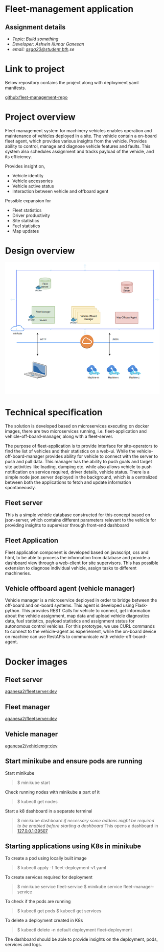 # Fleet-management application

## Assignment details
* *Topic: Build something*
* *Developer: Ashwin Kumar Ganesan*
* _email: asga23@student.bth.se_

# Link to project
Below repository contains the project along with deployment yaml manifests.

[github:fleet-management-repo](https://github.com/ashwin-ch/fleet-management/tree/main)



# Project overview
Fleet management system for machinery vehicles enables operation and maintenance of vehicles deployed in a site.
The vehicle contain a on-board fleet agent, which provides various insights from the vehicle. Provides ability to control, manage and diagnose
vehicle features and faults.
This system also schedules assignment and tracks payload of the vehicle, and its efficiency.

Provides insight on,
- Vehicle identity
- Vehicle accessories
- Vehicle active status
- Interaction between vehicle and offboard agent

Possible expansion for
- Fleet statistics
- Driver productivity
- Site statistics
- Fuel statistics
- Map updates


# Design overview
![Deployment architecture](image.png)


# Technical specification
The solution is developed based on microservices executing on docker images, there are two microservices running, i.e. fleet-application and vehicle-off-board-manager, along with a fleet-server.

The purpose of fleet-application is to provide interface for site-operators to find the list of vehicles and their statistics on a web-ui. While the vehicle-off-board-manager provides ability for vehicle to connect with the server to push and pull data. This manager has the ability to push goals and target site activities like loading, dumping etc. while also allows vehicle to push notification on service required, driver details, vehicle status. There is a simple node json.server deployed in the background, which is a centralized between both the applications to fetch and update information spontaneously.

## Fleet server
This is a simple vehicle database constructed for this concept based on json-server, which contains different parameters
relevant to the vehicle for providing insights to supervisor through front-end dashboard

## Fleet Application
Fleet application component is developed based on javascript, css and html, to be able to process the information from database and
provide a dashboard view through a web-client for site supervisors. This has possible extension to diagnose individual vehicle, assign tasks
to different machineries.

## Vehicle offboard agent (vehicle manager)
Vehicle manager is a microservice deployed in order to bridge between the off-board and on-board systems. This agent is developed using Flask-python.
This provides REST Calls for vehicle to connect, get information about the vehicle assignment, map data and upload vehicle diagnostics data, fuel statistics, payload statistics and assignment status for autonomous control vehicles. For this prototype, we use CURL commands to connect to the vehicle-agent as experiement, while the on-board device on machine can use RestAPIs to communicate with vehicle-off-board-agent.


# Docker images

## Fleet server
[aganesa2/fleetserver:dev](https://hub.docker.com/repository/docker/aganesa2/fleetserver/general)

## Fleet manager
[aganesa2/fleetserver:dev](https://hub.docker.com/repository/docker/aganesa2/fleetmgr/general)

## Vehicle manager
[aganesa2/vehiclemgr:dev](https://hub.docker.com/repository/docker/aganesa2/vehiclemgr/general)


## Start minikube and ensure pods are running
Start minikube
> $ minikube start

Check running nodes with minikube a part of it
> $ kubectl get nodes

Start a k8 dashboard in a separate terminal
> $ minikube dashboard
_if necessary some addons might be required to be enabled before starting a dashboard_
This opens a dashboard in [127.0.0.1:39507](http://127.0.0.1:39507/api/v1/namespaces/kubernetes-dashboard/services/http:kubernetes-dashboard:/proxy/#/workloads?namespace=default)

## Starting applications using K8s in minikube
To create a pod using locally built image
> $ kubectl apply -f fleet-deployment-v1.yaml

To create services required for deployment
> $ minikube service fleet-service
> $ minikube service fleet-manager-service

To check if the pods are running
> $ kubectl get pods
> $ kubectl get services

To delete a deployment created in K8s
> $ kubectl delete -n default deployment fleet-deployment

The dashboard should be able to provide insights on the deployment, pods, services and logs.
